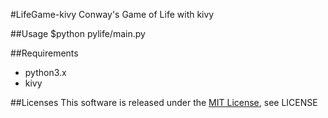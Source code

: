 #LifeGame-kivy
Conway's Game of Life with kivy


##Usage
    $python pylife/main.py


##Requirements
* python3.x
* kivy


##Licenses
This software is released under the [MIT License][MIT], see LICENSE

[MIT]: http://www.opensource.org/licenses/mit-license.php

